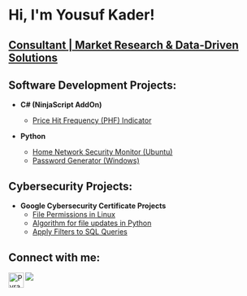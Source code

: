 <h1>Hi, I'm Yousuf Kader! </h1>
  <h2><a href="https://github.com/YSFKDR">Consultant | Market Research & Data-Driven Solutions</a> 

<h2>Software Development Projects:</h2>

- <b>C# (NinjaScript AddOn)</b>
  - [Price Hit Frequency (PHF) Indicator](https://github.com/YSFKDR/PHFIndicator)
 
- <b>Python</b>
  - [Home Network Security Monitor (Ubuntu)](https://github.com/YSFKDR/Network_Security)
  - [Password Generator (Windows)](https://github.com/YSFKDR/PasswordGenerator)

<h2>Cybersecurity Projects:</h2>

- <b>Google Cybersecurity Certificate Projects</b>
  - [File Permissions in Linux](https://docs.google.com/document/d/1QSjhivvq8T6Kaodt4nTB7TPACEc1U6kxcO4tZ5r1lvQ/edit?usp=sharing)
  - [Algorithm for file updates in Python](https://docs.google.com/document/d/1gj08GMWIWSW3GfyD9j4b2to8aMwe9vkNrq6j6pB1IF0/edit?usp=drive_link)
  - [Apply Filters to SQL Queries](https://docs.google.com/document/d/16CzZItS4f3WI0Xw2ziG7jn4_OXoDa61dc0deQSC_8Jw/edit?usp=drive_link)

<h2>Connect with me:</h2>

<a href="https://linkedin.com/in/yousuf-kader" target="_blank"><img src="https://img.shields.io/badge/LinkedIn-0077B5?style=for-the-badge&logo=linkedin&logoColor=white" target="_blank" /></a>
<a href="https://pyramidindicators.com" target="_blank"><img align="left" alt="Pyramid Indicators | Website" width="30px" src="https://pyramidindicators.com/wp-content/uploads/2021/02/5605f-cropped-logo-title.png" /></a>

